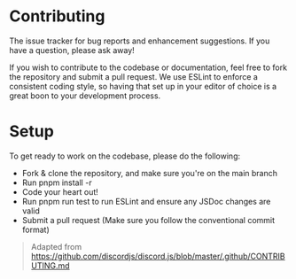 # Contributing

The issue tracker for bug reports and enhancement suggestions. If you have a question, please ask away!

If you wish to contribute to the codebase or documentation, feel free to fork the repository and submit a pull request. We use ESLint to enforce a consistent coding style, so having that set up in your editor of choice is a great boon to your development process.

# Setup

To get ready to work on the codebase, please do the following:

-   Fork & clone the repository, and make sure you're on the main branch
-   Run pnpm install -r
-   Code your heart out!
-   Run pnpm run test to run ESLint and ensure any JSDoc changes are valid
-   Submit a pull request (Make sure you follow the conventional commit format)

> Adapted from https://github.com/discordjs/discord.js/blob/master/.github/CONTRIBUTING.md
